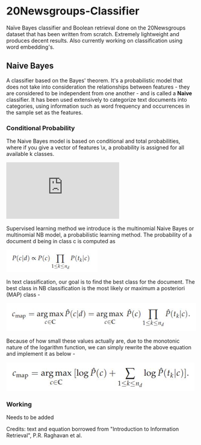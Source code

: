 # 20Newsgroups-Classifier

Naïve Bayes classifier and Boolean retrieval done on the 20Newsgroups dataset that has been written from scratch. Extremely lightweight and produces decent results. Also currently working on classification using word embedding's.

## Naive Bayes
A classifier based on the Bayes' theorem. It's a probabilistic model that does not take into consideration the relationships between features - they are considered to be independent from one another - and is called a __Naive__ classifier. It has been used extensively to categorize text documents into categories, using information such as word frequency and occurrences in the sample set as the features.

### Conditional Probability
The Naive Bayes model is based on conditional and total probabilities, where if you give a vector of features \x, a probability is assigned for all available k classes.

![img](http://latex.codecogs.com/svg.latex?P%28C_%7Bk%7D%7Cx_%7B1%7D%2Cx_%7B2%7D%2C.....%2C_%7Bn%7D%29)

Supervised learning method we introduce is the multinomial Naive Bayes or multinomial NB model, a probabilistic learning method. The probability of a document d being in class c is computed as

![img](assets/NB.JPG)

In text classification, our goal is to find the best class for the document. The best class in NB classification is the most likely or maximum a posteriori (MAP) class -

![img](assets/Cmap.JPG)

Because of how small these values actually are, due to the monotonic nature of the logarithm function, we can simply rewrite the above equation and implement it as below -

![img](assets/Cmap_log.JPG)

### Working

Needs to be added


Credits: text and equation borrowed from "Introduction to Information Retrieval", P.R. Raghavan et al.
